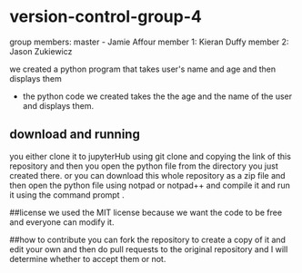 # version-control-group-4
group members:
master - Jamie Affour
member 1: Kieran Duffy
member 2: Jason Zukiewicz

we created a python program that takes user's name and age and then displays them
* the python code we created takes the the age and the name of the user and displays them.

## download and running
you either clone it to jupyterHub using git clone and copying the link of this repository and then you open the python file from the directory you just created there.
or you can download this whole repository as a zip file and then open the python file using notpad or notpad++ and compile it and run it using the command prompt .

##license
we used the MIT license because we want the code to be free and everyone can modify it.

##how to contribute
you can fork the repository to create a copy of it and edit your own and then do pull requests to the original repository and I will determine whether to accept them or not. 
